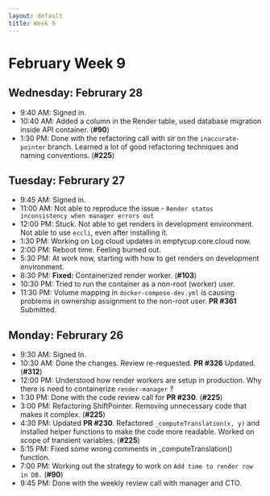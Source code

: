 ```yaml
---
layout: default
title: Week 9
---
```


# **February Week 9**
## **Wednesday: Februrary 28**
- 9:40  AM: Signed in.
- 10:40 AM: Added a column in the Render table, used database migration inside API container. (**#90**)
- 1:30  PM: Done with the refactoring call with sir on the `inaccurate-pointer` branch. Learned a lot of good refactoring techniques and naming conventions. (**#225**)

## **Tuesday: Februrary 27**
- 9:45  AM: Signed in.
- 11:00 AM: Not able to reproduce the issue - `Render status inconsistency when manager errors out`
- 12:00 PM: Stuck. Not able to get renders in development environment. Not able to use `eccli`, even after installing it.
- 1:30  PM: Working on Log cloud updates in emptycup.core.cloud now.
- 2:00  PM: Reboot time. Feeling burned out.
- 5:30  PM: At work now, starting with how to get renders on development environment.
- 8:30  PM: **Fixed:** Containerized render worker. (**#103**)
- 10:30 PM: Tried to run the container as a non-root (worker) user.
- 11:30 PM: Volume mapping in `docker-compose-dev.yml` is causing problems in ownership assignment to the non-root user. **PR #361** Submitted.

## **Monday: Februrary 26**
- 9:30  AM: Signed In.
- 10:30 AM: Done the changes. Review re-requested. **PR #326** Updated. (**#312**)
- 12:00 PM: Understood how render workers are setup in production. Why there is need to containerize `render-manager` ?
- 1:30  PM: Done with the code review call for **PR #230**. (**#225**)
- 3:00  PM: Refactoring ShiftPointer. Removing unnecessary code that makes it complex. (**#225**)
- 4:30  PM: Updated **PR #230**. Refactored `_computeTranslation(x, y)` and installed helper functions to make the code more readable. Worked on scope of transient variables. (**#225**)
- 5:15  PM: Fixed some wrong comments in _computeTranslation() function.
- 7:00  PM: Working out the strategy to work on `Add time to render row in DB.` (**#90**)
- 9:45  PM: Done with the weekly review call with manager and CTO.
